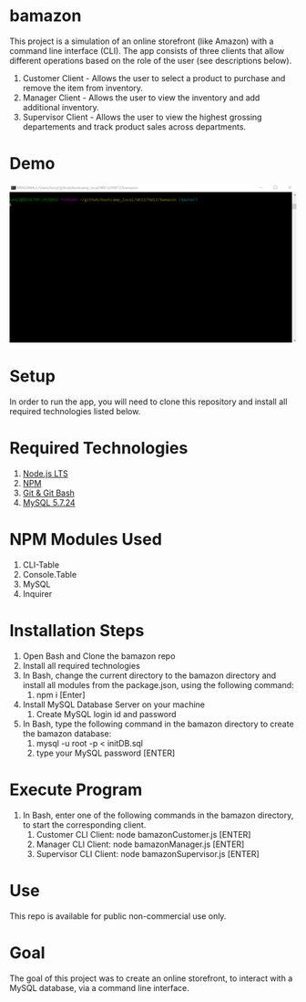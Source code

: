 # bamazon
This project is a simulation of an online storefront (like Amazon) with a command line interface (CLI).  The app consists of three clients that allow different operations based on the role of the user (see descriptions below).
1. Customer Client - Allows the user to select a product to purchase and remove the item from inventory.
1. Manager Client - Allows the user to view the inventory and add additional inventory.
1. Supervisor Client - Allows the user to view the highest grossing departements and track product sales across departments.
# Demo
![Bamazon Demo](./images/bamazon_demo.gif)<br/>
# Setup
In order to run the app, you will need to clone this repository and install all required technologies listed below.
# Required Technologies
1. [Node.js LTS](https://nodejs.org/en/)<br/>
2. [NPM](https://www.npmjs.com/get-npm)<br/>
3. [Git & Git Bash](https://git-scm.com/downloads)<br/>
4. [MySQL 5.7.24](https://dev.mysql.com/downloads/installer/)<br/>
# NPM Modules Used
1. CLI-Table
2. Console.Table
3. MySQL
4. Inquirer
# Installation Steps
1. Open Bash and Clone the bamazon repo
2. Install all required technologies
3. In Bash, change the current directory to the bamazon directory and install all modules from the package.json, using the following command:
    1. npm i [Enter]  
4. Install MySQL Database Server on your machine
    1. Create MySQL login id and password
5. In Bash, type the following command in the bamazon directory to create the bamazon database:
    1. mysql -u root -p < initDB.sql
    2. type your MySQL password [ENTER]
# Execute Program
1. In Bash, enter one of the following commands in the bamazon directory, to start the corresponding client.
    1. Customer CLI Client: node bamazonCustomer.js [ENTER]
    2. Manager CLI Client: node bamazonManager.js [ENTER]
    3. Supervisor CLI Client: node bamazonSupervisor.js [ENTER]
# Use
This repo is available for public non-commercial use only.
# Goal
The goal of this project was to create an online storefront, to interact with a MySQL database, via a command line interface.  